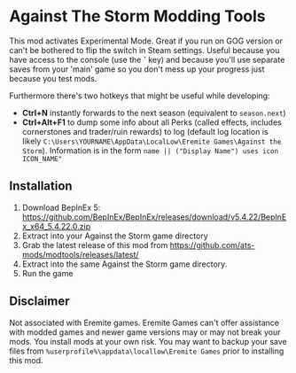 # Against The Storm Modding Tools

This mod activates Experimental Mode. 
Great if you run on GOG version or can't be bothered to flip the switch in Steam settings.
Useful because you have access to the console (use the **`** key) and because you'll use separate saves from your 'main' game so you don't mess up your progress just because you test mods.

Furthermore there's two hotkeys that might be useful while developing:
* **Ctrl+N** instantly forwards to the next season (equivalent to `season.next`)
* **Ctrl+Alt+F1** to dump some info about all Perks (called effects, includes cornerstones and trader/ruin rewards) to log (default log location is likely `C:\Users\YOURNAME\AppData\LocalLow\Eremite Games\Against the Storm`). Information is in the form `name || ("Display Name") uses icon ICON_NAME"`


## Installation

1. Download BepInEx 5: https://github.com/BepInEx/BepInEx/releases/download/v5.4.22/BepInEx_x64_5.4.22.0.zip
2. Extract into your Against the Storm game directory
3. Grab the latest release of this mod from https://github.com/ats-mods/modtools/releases/latest/
4. Extract into the same Against the Storm game directory.
5. Run the game

## Disclaimer

Not associated with Eremite games. Eremite Games can't offer assistance with modded games and newer game versions may or may not break your mods. You install mods at your own risk. You may want to backup your save files from `%userprofile%\appdata\locallow\Eremite Games` prior to installing this mod.
